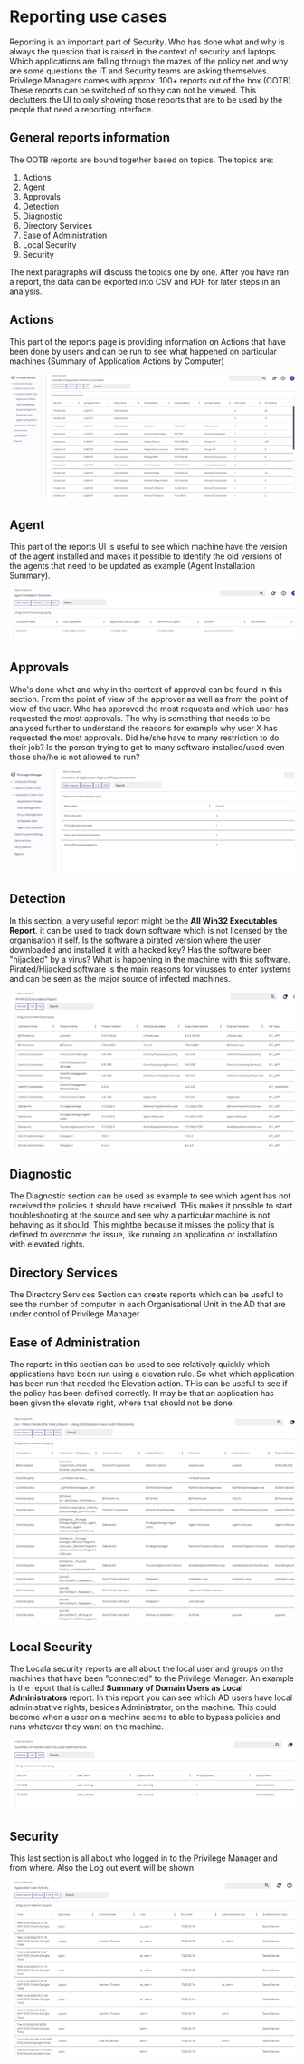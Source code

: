 # Reporting use cases

Reporting is an important part of Security. Who has done what and why is always the question that is raised in the context of security and laptops. Which applications are falling through the mazes of the policy net and why are some questions the IT and Security teams are asking themselves. Privilege Managers comes with approx. 100+ reports out of the box (OOTB). These reports can be switched of so they can not be viewed. This declutters the UI to only showing those reports that are to be used by the people that need a reporting interface.
## General reports information

The OOTB reports are bound together based on topics. The topics are:
1. Actions
2. Agent
3. Approvals
4. Detection
5. Diagnostic
6. Directory Services
7. Ease of Administration
8. Local Security
9. Security

The next paragraphs will discuss the topics one by one. After you have ran a report, the data can be exported into CSV and PDF for later steps in an analysis.

## Actions
This part of the reports page is providing information on Actions that have been done by users and can be run to see what happened on particular machines (Summary of Application Actions by Computer)

![Reports](images/lab001.png)


## Agent
This part of the reports UI is useful to see which machine have the version of the agent installed and makes it possible to identify the old versions of the agents that need to be updated as example (Agent Installation Summary). 

![Reports](images/lab002.png)

## Approvals

Who's done what and why in the context of approval can be found in this section. From the point of view of the approver as well as from the point of view of the user. Who has approved the most requests and which user has requested the most approvals. The why is something that needs to be analysed further to understand the reasons for example why user X has requested the most approvals. Did he/she have to many restriction to do their job? Is the person trying to get to many software installed/used even those she/he is not allowed to run?

![Reports](images/lab003.png)

## Detection

In this section, a very useful report might be the **All Win32 Executables Report**. it can be used to track down software which is not licensed by the organisation it self. Is the software a pirated version where the user downloaded and installed it with a hacked key? Has the software been "hijacked" by a virus? What is happening in the machine with this software. Pirated/Hijacked software is the main reasons for virusses to enter systems and can be seen as the major source of infected machines.

![Reports](images/lab004.png)

## Diagnostic

The Diagnostic section can be used as example to see which agent has not received the policies it should have received. THis makes it possible to start troubleshooting at the source and see why a particular machine is not behaving as it should. This mightbe because it misses the policy that is defined to overcome the issue, like running an application or installation with elevated rights.

## Directory Services
The Directory Services Section can create reports which can be useful to see the number of computer in each Organisational Unit in the AD that are under control of Privilege Manager

## Ease of Administration
The reports in this section can be used to see relatively quickly which applications have been run using a elevation rule. So what which application has been run that needed the Elevation action. THis can be useful to see if the policy has been defined correctly. It may be that an application has been given the elevate right, where that should not be done.

![Reports](images/lab005.png)


## Local Security
The Locala security reports are all about the local user and groups on the machines that have been "connected" to the Privilege Manager. An example is the report that is called **Summary of Domain Users as Local Administrators** report. In this report you can see which AD users have local administrative rights, besides Administrator, on the machine. This could become when a user on a machine seems to able to bypass policies and runs whatever they want on the machine.

![Reports](images/lab006.png)

## Security

This last section is all about who logged in to the Privilege Manager and from where. Also the Log out event will be shown

![Reports](images/lab007.png)